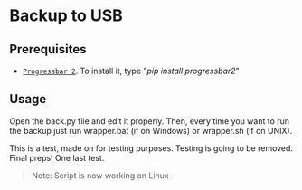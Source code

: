 # Backup to USB

## Prerequisites
* [`Progressbar 2`](https://pypi.org/project/progressbar2/). To install it, type "_pip install progressbar2_"

## Usage
Open the back.py file and edit it properly.
Then, every time you want to run the backup just run wrapper.bat (if on Windows) or wrapper.sh (if on UNIX).

This is a test, made on for testing purposes. Testing is going to be removed. Final preps!
One last test.

> Note: Script is now working on Linux
